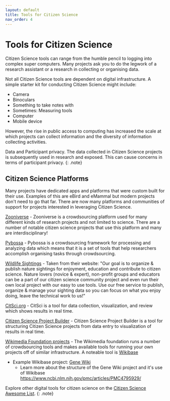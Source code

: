 ```yaml
---
layout: default
title: Tools for Citizen Science
nav_order: 4
---
```


# Tools for Citizen Science
Citizen Science tools can range from the humble pencil to logging into complex super computers. Many projects ask you to do the legwork of a research assistant or a research in collecting or organising data.

Not all Citizen Science tools are dependent on digital infrastructure. A simple starter kit for conducting Citizen Science might include:
<ul>
  <li>Camera</li>
  <li>Binoculars</li>
  <li>Something to take notes with</li>
  <li>Sometimes: Measuring tools</li>
  <li>Computer</li>
  <li>Mobile device</li>
</ul>

However, the rise in public access to computing has increased the scale at which projects can collect information and the diversity of information collecting activities.

Data and Participant privacy. The data collected in Citizen Science projects is subsequently used in research and exposed. This can cause concerns in terms of participant privacy.
{: .note}

## Citizen Science Platforms
Many projects have dedicated apps and platforms that were custom built for their use. Examples of this are eBird and eMammal but modern projects don't need to go that far. There are now many platforms and communities of support for projects interested in leveraging Citizen Science.

[Zooniverse](https://www.zooniverse.org/) - Zooniverse is a crowdsourcing platform used for many different kinds of research projects and not limited to science. There are a number of notable citizen science projects that use this platform and many are interdisciplinary!

[Pybossa](https://pybossa.com/) - Pybossa is a crowdsourcing framework for processing and analyzing data which means that it is a set of tools that help researchers accomplish organising tasks through crowdsourcing.

[Wildlife Sightings](http://www.wildlifesightings.net/) - Taken from their website: "Our goal is to organize & publish nature sightings for enjoyment, education and contribute to citizen science. Nature lovers (novice & expert), non-profit groups and educators can be a part of our citizen science community project and even run their own local project with our easy to use tools. Use our free service to publish, organize & manage your sighting data so you can focus on what you enjoy doing, leave the technical work to us!"

[CitSci.org](https://www.citsci.org/CWIS438/Websites/CitSci/Home.php?WebSiteID=7) - CitSci is a tool for data collection, visualization, and review which shows results in real time.

[Citizen Science Project Builder](https://lab.citizenscience.ch/de/) - Citizen Science Project Builder is a tool for structuring Citizen Science projects from data entry to visualization of results in real time.

[Wikimedia Foundation projects](https://wikimediafoundation.org/our-work/wikimedia-projects/) - The Wikimedia foundation runs a number of crowdsourcing tools and makes available tools for running your own projects off of similar infrastructure. A noteable tool is [Wikibase](https://wikiba.se/)
* Example Wikibase project: [Gene Wiki](https://www.wikidata.org/wiki/Wikidata:WikiProject_Gene_Wiki)
  * Learn more about the structure of the Gene Wiki project and it's use of Wikibase https://www.ncbi.nlm.nih.gov/pmc/articles/PMC4795929/

Explore other digital tools for citizen science on the [Citizen Science Awesome List](https://project-awesome.org/dylanrees/citizen-science).
{: .note}

